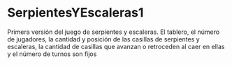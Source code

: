 # SerpientesYEscaleras1
Primera versión del juego de serpientes y escaleras. El tablero, el número de jugadores, la cantidad y posición de las casillas de serpientes y escaleras, la cantidad de casillas que avanzan o retroceden al caer en ellas y el número de turnos son fijos
